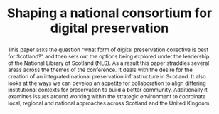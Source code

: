 ---
abstract: "This paper asks the question “what form of digital preservation collective
  is best for Scotland?” and then sets out the options being explored under the leadership
  of the National Library of Scotland (NLS). As a result this paper straddles several
  areas across the themes of the conference. It deals with the desire for the creation
  of an integrated national preservation infrastructure in Scotland. It also looks
  at the ways we can develop an appetite for collaboration to align differing institutional
  contexts for preservation to build a better community. Additionally it examines
  issues around working within the strategic environment to coordinate local, regional
  and national approaches across Scotland and the United Kingdom. \n"
creators:
- Mead, Darryl
date: null
document_url: https://services.phaidra.univie.ac.at/api/object/o:378121/download
grand_parent: iPRES
institutions: []
keywords:
- scotland
- national library of scotland
- digital preservation coalition building
landing_page_url: https://phaidra.univie.ac.at/o:378121
language: eng
layout: publication
license: CC BY-NC-SA 3.0 AT
notes_url: null
parent: iPRES 2014
publication_type: paper
size: 66240
slides_url: null
source_name: iPRES
stream_url: null
title: Shaping a national consortium for digital preservation
year: 2014
---